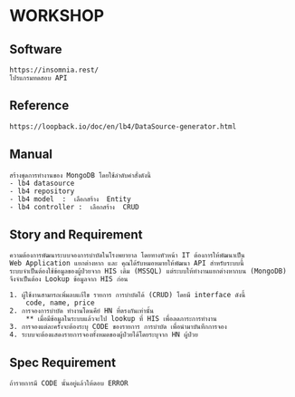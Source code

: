 # WORKSHOP

## Software
    https://insomnia.rest/
    โปรแกรมทดสอบ API

## Reference
    https://loopback.io/doc/en/lb4/DataSource-generator.html

## Manual 
    สร้างชุดการทำงานของ MongoDB โดยใช้ลำดับคำสั่งดังนี้
    - lb4 datasource
    - lb4 repository 
    - lb4 model  :  เลือกสร้าง  Entity
    - lb4 controller :  เลือกสร้าง  CRUD
## Story and Requirement
    ความต้องการพัฒนาระบบจองการบำบัดในโรงพยายาล โดยทางหัวหน้า IT ต้องการให้พัฒนาเป็น
    Web Application แยกต่างหาก และ คุณได้รับหมอหมายให้พัฒนา API สำหรับระบบนี้
    ระบบจำเป็นต้องใช้ข้อมูลของผู้ป่วยจาก HIS เดิม (MSSQL) แต่ระบบให้ทำงานแยกต่างหากบน (MongoDB)
    จึงจำเป็นต้อง Lookup ข้อมูลจาก HIS ก่อน
        
    1. ผู้ใช้งานสามารถเพิ่มลบแก้ไข รายการ การบำบัดได้ (CRUD) โดยมี interface ดังนี้
        code, name, price
    2. การจองการบำบัด ทำงานโดนคีย์​ HN ที่ตรงกันเท่านั้น
        ** เมื่อมีข้อมูลในระบบแล้วจะไป lookup ที่ HIS เพื่อลดภาระการทำงาน
    3. การจองแต่ละครั้งจะต้องระบุ CODE ของรายการ การบำบัด เพื่อนำมาบันทึกการจอง
    4. ระบบจะต้องแสดงรายการจองทั้งหมดของผู้ป่วยได้โดยระบุจาก HN ผู้ป่วย

## Spec Requirement
    ถ้ารายการมี CODE นั้นอยู่แล้วให้ตอบ ERROR



